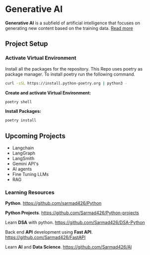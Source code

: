 # Generative AI

**Generative AI** is a subfield of artificial intelligence that focuses on generating new content based on the training data. [Read more](./1-Gen-AI/)

## Project Setup

### Activate Virtual Environment

Install all the packages for the repository. This Repo uses poetry as package manager. To install poetry run the following command.

```bash
curl -sSL https://install.python-poetry.org | python3 -
```

**Create and activate Virtual Environment:**

```bash
poetry shell
```

**Install Packages:**

```bash
poetry install
```

## Upcoming Projects

- Langchain
- LangGraph
- LangSmith
- Gemini API's
- AI agents
- Fine Tuning LLMs
- RAG

### Learning Resources

**Python**. <https://github.com/sarmad426/Python>

**Python Projects**. <https://github.com/Sarmad426/Python-projects>

Learn **DSA** with python. <https://github.com/Sarmad426/DSA-Python>

Back end **API** development using **Fast API**. <https://github.com/Sarmad426/FastAPI>

Learn **AI** and **Data Science**. <https://github.com/Sarmad426/AI>
